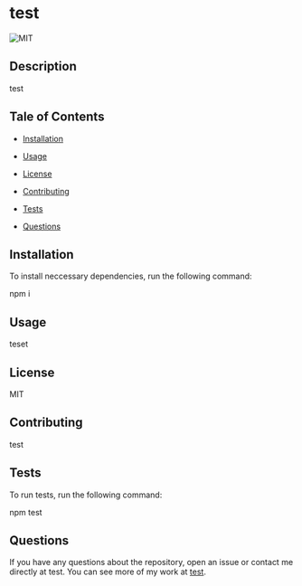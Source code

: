 # test
  ![MIT](https://img.shields.io/badge/license-MIT-blue) 

  ## Description
  
  test
  
  ## Tale of Contents
  
  * [Installation](#installation)
  
  * [Usage](#usage)
  
  * [License](#license)
  
  * [Contributing](#contributing)
  
  * [Tests](#tests)
  
  * [Questions](#questions)
  
  ## Installation
  
  To install neccessary dependencies, run the following command:

  npm i
  
  ## Usage
  
  teset
  
  ## License
  MIT
  
  
  ## Contributing
  
  test
  
  ## Tests
  
  To run tests, run the following command:
  
  npm test
  
  ## Questions
  
  If you have any questions about the repository, open an issue or contact me directly at test. You can see more of my work at
  [test](https://github.com/test).
  
